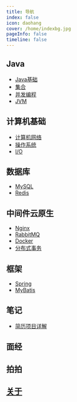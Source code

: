 ```yaml
---
title: 导航
index: false
icon: daohang
cover: /home/indexbg.jpg
pageInfo: false
timeline: false
---
```

## <HopeIcon icon="java"/> Java
- <HopeIcon icon="javabasic"/> [Java基础](/java/1java)
- <HopeIcon icon="jihe"/> [集合](/java/2collection)
- <HopeIcon icon="juc"/> [并发编程](/java/3juc)
- <HopeIcon icon="jvm"/> [JVM](/java/4jvm)
## <HopeIcon icon="computer"/> 计算机基础
- <HopeIcon icon="net"/> [计算机网络](/computer/1net)
- <HopeIcon icon="os"/> [操作系统](/computer/2os.md)
- <HopeIcon icon="io"/> [I/O](/computer/3io.md)
## <HopeIcon icon="database"/> 数据库
- <HopeIcon icon="mysql"/> [MySQL](/database/1mysql)
- <HopeIcon icon="redis"/> [Redis](/database/2redis)
## <HopeIcon icon="middleware"/> 中间件云原生
- <HopeIcon icon="nginx"/> [Nginx](/middleware/1nginx.md)
- <HopeIcon icon="mq"/> [RabbitMQ](/middleware/2mq.md)
- <HopeIcon icon="docker"/> [Docker](/middleware/3docker.md)
- <HopeIcon icon="fenbushi"/> [分布式事务](/middleware/4docker.md)
## <HopeIcon icon="framework"/> 框架
- <HopeIcon icon="spring"/> [Spring](/framework/1spring)
- <HopeIcon icon="shujuku"/> [MyBatis](/framework/mybatis.md)
## <HopeIcon icon="note"/> 笔记
- <HopeIcon icon="biji1"/> [简历项目详解](/note/0aboutprojects.md)
## <HopeIcon icon="interview"/> 面经
## <HopeIcon icon="photo"/> 拍拍
## <HopeIcon icon="aboutme"/> [关于](/intro.md)
